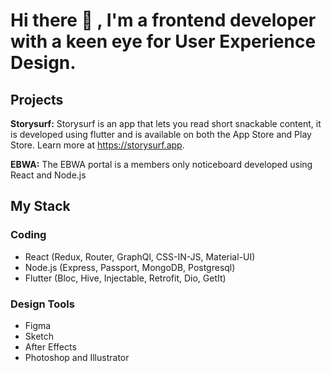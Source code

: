 # Hi there 👋 , I'm a frontend developer with a keen eye for User Experience Design.

## Projects
<b>Storysurf:</b> Storysurf is an app that lets you read short snackable content, it is developed using flutter and is available on both the App Store and Play Store. Learn more at https://storysurf.app.

<b>EBWA:</b> The EBWA portal is a members only noticeboard developed using React and Node.js

## My Stack

### Coding
- React (Redux, Router, GraphQl, CSS-IN-JS, Material-UI)
- Node.js (Express, Passport, MongoDB, Postgresql)
- Flutter (Bloc, Hive, Injectable, Retrofit, Dio, GetIt)

### Design Tools
- Figma
- Sketch
- After Effects
- Photoshop and Illustrator

